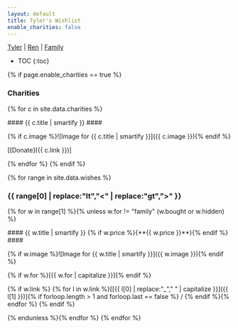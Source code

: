 ```yaml
---
layout: default
title: Tyler's Wishlist
enable_charities: false
---
```


[Tyler](https://wish.tylerc.me/tyler) | [Ren](https://wish.tylerc.me/ren) | [Family](https://wish.tylerc.me/family)

* TOC
{:toc}

{% if page.enable_charities == true %}
### Charities ###
{% for c in site.data.charities %}

<div class="tile" markdown="1">
#### {{ c.title | smartify }} ####

{% if c.image %}![Image for {{ c.title | smartify }}]({{ c.image }}){% endif %}

<span>[[Donate]({{ c.link }})]</span>
</div>
{% endfor %}
{% endif %}

{% for range in site.data.wishes %}
### {{ range[0] | replace:"lt","<" | replace:"gt",">" }} ###

{% for w in range[1] %}{% unless w.for != "family" (w.bought or w.hidden) %}

<div class="tile" markdown="1">
#### {{ w.title | smartify }} {% if w.price %}<span style="white-space:nowrap">{**{{ w.price }}**}</span>{% endif %} ####

{% if w.image %}![Image for {{ w.title | smartify }}]({{ w.image }}){% endif %}

{% if w.for %}<span>[{{ w.for | capitalize }}]</span>{% endif %}

{% if w.link %}
<span>{% for l in w.link %}[[{{ l[0] | replace:"_"," " | capitalize }}]({{ l[1] }})]{% if forloop.length > 1 and forloop.last == false %} / {% endif %}{% endfor %}</span>
{% endif %}
</div>
{% endunless %}{% endfor %}
{% endfor %}
